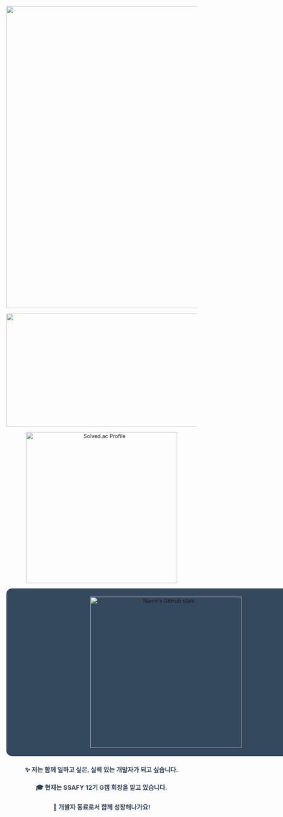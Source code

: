 <p align="center">
  <img src="https://capsule-render.vercel.app/api?type=wave&color=auto&height=250&section=header&text=🌷%20NAEM%20🌱&fontSize=70" width="800">
</p>

<p align="center">
<a href="https://github.com/devxb/gitanimals">
<img
  src="https://render.gitanimals.org/farms/naemhui"
  width="600"
  height="300"
/>
</a>
</p>

<p align="center">
  <a href="https://solved.ac/naem">
    <img src="http://mazassumnida.wtf/api/generate_badge?boj=naem" alt="Solved.ac Profile" width="400">
  </a>
</p>

<div align="center">
  <div style="border: 2px solid #2C3E50; border-radius: 15px; padding: 20px; background-color: #34495E; width: 800px; margin: 0 auto;">
    <img src="https://github-readme-stats.vercel.app/api?username=naemhui&show_icons=true&theme=cobalt" alt="Naem's GitHub stats" width="400">
  </div>
</div>


<div align="center">
  <h3 style="color: #2C3E50;">✨ 저는 함께 일하고 싶은, 실력 있는 개발자가 되고 싶습니다.</h3>
  <h3 style="color: #2C3E50;">🎓 현재는 SSAFY 12기 G캠 회장을 맡고 있습니다.</h3>
  <h3 style="color: #2C3E50;">🌱 개발자 동료로서 함께 성장해나가요!</h3>
</div>


<!--
<p align="center">
  <img src="image.png" width="800">
</p>
-->
